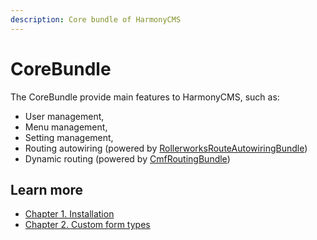 ```yaml
---
description: Core bundle of HarmonyCMS
---
```


# CoreBundle

The CoreBundle provide main features to HarmonyCMS, such as:

* User management,
* Menu management,
* Setting management,
* Routing autowiring \(powered by [RollerworksRouteAutowiringBundle](https://packagist.org/packages/rollerworks/route-autowiring-bundle)\)
* Dynamic routing \(powered by [CmfRoutingBundle](https://packagist.org/packages/symfony-cmf/routing-bundle)\)

## Learn more

* [Chapter 1. Installation](installation.md)
* [Chapter 2. Custom form types](custom-form-types.md)

